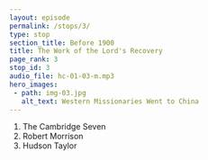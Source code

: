 ```yaml
---
layout: episode
permalink: /stops/3/
type: stop
section_title: Before 1900
title: The Work of the Lord's Recovery
page_rank: 3
stop_id: 3
audio_file: hc-01-03-m.mp3
hero_images:
 - path: img-03.jpg
   alt_text: Western Missionaries Went to China
---
```


1. The Cambridge Seven
2. Robert Morrison
3. Hudson Taylor

<!--
西方傳教士前往中國
1. 劍橋七傑
2. 馬禮遜
3. 戴德生
-->

<!--- TRANSCRIPT
In His wisdom, God directed the flow of the Lord’s recovery to the vast Gentile land of China, where He could begin His work anew on virgin soil. Here, free from the complexities and divisions that had marred the Western world, the Lord's recovery had a way to flow on and flourish.
-->